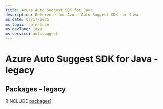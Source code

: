 ```yaml
---
title: Azure Auto Suggest SDK for Java
description: Reference for Azure Auto Suggest SDK for Java
ms.date: 07/17/2025
ms.topic: reference
ms.devlang: java
ms.service: autosuggest
---
```

# Azure Auto Suggest SDK for Java - legacy
## Packages - legacy
[!INCLUDE [packages](auto-suggest-index.md)]